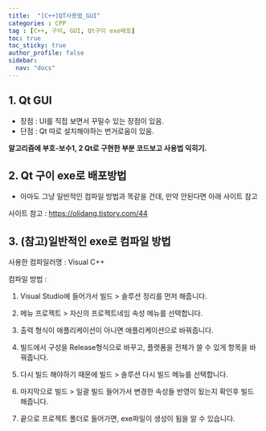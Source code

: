 ```yaml
---
title:  "[C++]QT사용법_GUI"
categories : CPP
tag : [C++, 구이, GUI, Qt구이 exe배포]
toc: true
toc_sticky: true
author_profile: false
sidebar:
  nav: "docs"
---
```



## 1. Qt GUI

* 장점 : UI를 직접 보면서 꾸밀수 있는 장점이 있음.
* 단점 : Qt 따로 설치해야하는 번거로움이 있음.

**알고리즘에 부호-보수1, 2 Qt로 구현한 부분 코드보고 사용법 익히기.**



## 2. Qt 구이 exe로 배포방법

* 아마도 그냥 일반적인 컴파일 방법과 똑같을 건데, 만약 안된다면 아래 사이트 참고

사이트 참고 : https://olidang.tistory.com/44



## 3. (참고)일반적인 exe로 컴파일 방법

사용한 컴파일러명 : Visual C++

컴파일 방법 : 

1. Visual Studio에 들어가서 빌드 > 솔루션 정리를 먼저 해줍니다.

2. 메뉴 프로젝트 > 자신의 프로젝트네임 속성 메뉴를 선택합니다.

3. 출력 형식이 애플리케이션이 아니면 애플리케이션으로 바꿔줍니다.

4. 빌드에서 구성을 Release형식으로 바꾸고, 플랫폼을 전체가 쓸 수 있게 항목을 바꿔줍니다.

5. 다시 빌드 해야하기 때문에 빌드 > 솔루션 다시 빌드 메뉴를 선택합니다.

6. 마지막으로 빌드 > 일괄 빌드 들어가서 변경한 속성들 반영이 됬는지 확인후 빌드 해줍니다.

7. 끝으로 프로젝트 폴더로 들어가면, exe파일이 생성이 됨을 알 수 있습니다.